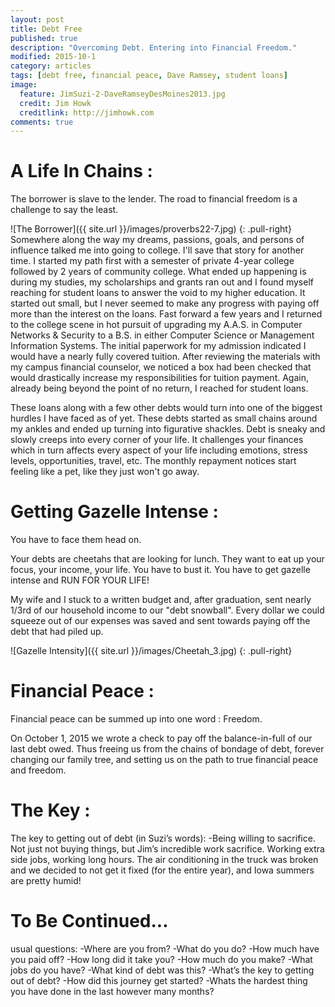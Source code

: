 ```yaml
---
layout: post
title: Debt Free
published: true
description: "Overcoming Debt. Entering into Financial Freedom."
modified: 2015-10-1
category: articles
tags: [debt free, financial peace, Dave Ramsey, student loans]
image:
  feature: JimSuzi-2-DaveRamseyDesMoines2013.jpg
  credit: Jim Howk
  creditlink: http://jimhowk.com
comments: true  
---
```


# A Life In Chains &#58;
The borrower is slave to the lender.
The road to financial freedom is a challenge to say the least.

![The Borrower]({{ site.url }}/images/proverbs22-7.jpg)
{: .pull-right}
Somewhere along the way my dreams, passions, goals, and persons of influence talked me into going to college. I'll save that story for another time. I started my path first with a semester of private 4-year college followed by 2 years of community college.  What ended up happening is during my studies, my scholarships and grants ran out and I found myself reaching for student loans to answer the void to my higher education. It started out small, but I never seemed to make any progress with paying off more than the interest on the loans. Fast forward a few years and I returned to the college scene in hot pursuit of upgrading my A.A.S. in Computer Networks & Security to a B.S. in either Computer Science or Management Information Systems. The initial paperwork for my admission indicated I would have a nearly fully covered tuition. After reviewing the materials with my campus financial counselor, we noticed a box had been checked that would drastically increase my responsibilities for tuition payment. Again, already being beyond the point of no return, I reached for student loans.  

These loans along with a few other debts would turn into one of the biggest hurdles I have faced as of yet. These debts started as small chains around my ankles and ended up turning into figurative shackles. Debt is sneaky and slowly creeps into every corner of your life. It challenges your finances which in turn affects every aspect of your life including emotions, stress levels, opportunities, travel, etc. The monthly repayment notices start feeling like a pet, like they just won't go away.



# Getting Gazelle Intense &#58;
You have to face them head on.

Your debts are cheetahs that are looking for lunch. They want to eat up your focus, your income, your life. You have to bust it. You have to get gazelle intense and RUN FOR YOUR LIFE!

My wife and I stuck to a written budget and, after graduation, sent nearly 1/3rd of our household income to our "debt snowball". Every dollar we could squeeze out of our expenses was saved and sent towards paying off the debt that had piled up.

![Gazelle Intensity]({{ site.url }}/images/Cheetah_3.jpg)
{: .pull-right}

# Financial Peace &#58;
Financial peace can be summed up into one word : Freedom.

On October 1, 2015 we wrote a check to pay off the balance-in-full of our last debt owed.
Thus freeing us from the chains of bondage of debt, forever changing our family tree, and setting us on the path to true financial peace and freedom.

# The Key &#58;
The key to getting out of debt (in Suzi’s words):
	-Being willing to sacrifice. Not just not buying things, but Jim’s incredible work sacrifice. Working extra side jobs, working long hours. The air conditioning in the truck was broken and we decided to not get it fixed (for the entire year), and Iowa summers are pretty humid!


# To Be Continued...
usual questions:
	-Where are you from?
	-What do you do?
	-How much have you paid off?
	-How long did it take you?
	-How much do you make?
	-What jobs do you have?
	-What kind of debt was this?
	-What’s the key to getting out of debt?
	-How did this journey get started?
	-Whats the hardest thing you have done in the last however many months?
